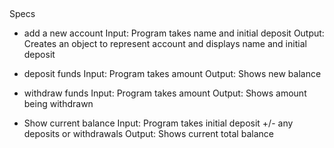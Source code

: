 ##

Specs


- add a new account
Input: Program takes name and initial deposit
Output: Creates an object to represent account and displays name and initial deposit

- deposit funds
Input: Program takes amount
Output: Shows new balance

- withdraw funds
Input: Program takes amount
Output: Shows amount being withdrawn

- Show current balance
Input: Program takes initial deposit +/- any deposits or withdrawals
Output: Shows current total balance
